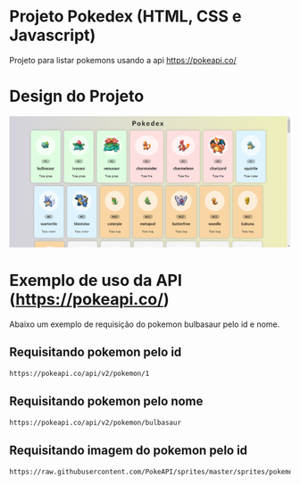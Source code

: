# Projeto Pokedex (HTML, CSS e Javascript)

Projeto para listar pokemons usando a api https://pokeapi.co/

# Design do Projeto

![Pokemons](pokemons.png)

# Exemplo de uso da API (https://pokeapi.co/)

Abaixo um exemplo de requisição do pokemon bulbasaur pelo id e nome.

## Requisitando pokemon pelo **id**

```
https://pokeapi.co/api/v2/pokemon/1
```

## Requisitando pokemon pelo **nome**

```
https://pokeapi.co/api/v2/pokemon/bulbasaur
```

## Requisitando imagem do pokemon pelo **id**

```
https://raw.githubusercontent.com/PokeAPI/sprites/master/sprites/pokemon/1.png
```
